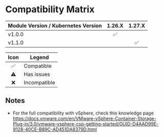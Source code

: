 # Compatibility Matrix

| Module Version / Kubernetes Version |       1.26.X       |       1.27.X       |
| ----------------------------------- | :----------------: | :----------------: |
| v1.0.0                              | :white_check_mark: |                    |
| v1.1.0                              |                    | :white_check_mark: |

|        Icon        | Legend       |
| :----------------: | ------------ |
| :white_check_mark: | Compatible   |
|     :warning:      | Has issues   |
|        :x:         | Incompatible |

## Notes

- For the full compatibility with vSphere, check this knowledge page https://docs.vmware.com/en/VMware-vSphere-Container-Storage-Plug-in/3.0/vmware-vsphere-csp-getting-started/GUID-D4AAD99E-9128-40CE-B89C-AD451DA8379D.html
